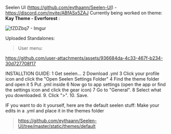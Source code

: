 Seelen UI (https://github.com/eythaann/Seelen-UI) - https://discord.com/invite/ABfASx5ZAJ
Currently being worked on theme: **Kay Theme - Everforest** :

![fZDZbq7 - Imgur](https://github.com/user-attachments/assets/6f4c8f8d-0ed1-4fe7-8738-c81d69d4068f)

Uploaded Standalones:
> User menu:

https://github.com/user-attachments/assets/936684da-4c33-467f-b234-30d727708f17

INSTALLTION GUIDE:
1 Get seelen...
2 Download .yml
3 Click your profile icon and click the "Open Seelen Settings Folder"
4 Find the theme folder and open it
5 Put .yml inside
6 Now go to app settings (open the app or find the settings icon and click the gear icon)
7 Go to "General".
8 Select what you downloaded.
9. Click ">".
10. Save.

IF you want to do it yourself, here are the default seelen stuff: Make your edits in a .yml and place it in the themes folder
> https://github.com/eythaann/Seelen-UI/tree/master/static/themes/default
